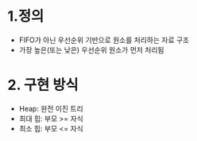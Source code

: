# 1.정의 
- FIFO가 아닌 우선순위 기반으로 원소를 처리하는 자료 구조
- 가장 높은(또는 낮은) 우선순위 원소가 먼저 처리됨

# 2. 구현 방식
- Heap: 완전 이진 트리
- 최대 힙: 부모 >= 자식
- 최소 힙: 부모 <= 자식